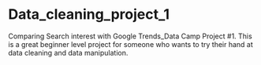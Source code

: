 # Data_cleaning_project_1
Comparing Search interest with Google Trends_Data Camp Project #1.
This is a great beginner level project for someone who wants to try their hand at data cleaning and data manipulation.
